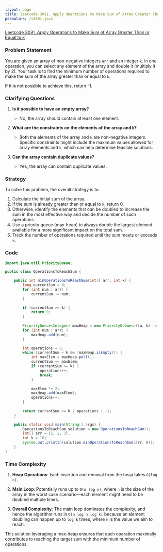 ```yaml
---
layout: page
title: leetcode 3091. Apply Operations to Make Sum of Array Greater Than or Equal to k
permalink: /s3091-java
---
```

[Leetcode 3091. Apply Operations to Make Sum of Array Greater Than or Equal to k](https://algoadvance.github.io/algoadvance/l3091)
### Problem Statement

You are given an array of non-negative integers `arr` and an integer `k`. In one operation, you can select any element of the array and double it (multiply it by 2). Your task is to find the minimum number of operations required to make the sum of the array greater than or equal to `k`.

If it is not possible to achieve this, return -1.

### Clarifying Questions
1. **Is it possible to have an empty array?**
   - No, the array should contain at least one element.
   
2. **What are the constraints on the elements of the array and `k`?**
   - Both the elements of the array and `k` are non-negative integers. Specific constraints might include the maximum values allowed for array elements and `k`, which can help determine feasible solutions.

3. **Can the array contain duplicate values?**
   - Yes, the array can contain duplicate values.

### Strategy
To solve this problem, the overall strategy is to:
1. Calculate the initial sum of the array.
2. If the sum is already greater than or equal to `k`, return 0.
3. Otherwise, identify the elements that can be doubled to increase the sum in the most effective way and decide the number of such operations.
4. Use a priority queue (max-heap) to always double the largest element available for a more significant impact on the total sum.
5. Track the number of operations required until the sum meets or exceeds `k`.

### Code

```java
import java.util.PriorityQueue;

public class OperationsToReachSum {

    public int minOperationsToReachSum(int[] arr, int k) {
        long currentSum = 0;
        for (int num : arr) {
            currentSum += num;
        }
        
        if (currentSum >= k) {
            return 0;
        }
        
        PriorityQueue<Integer> maxHeap = new PriorityQueue<>((a, b) -> b - a);
        for (int num : arr) {
            maxHeap.add(num);
        }

        int operations = 0;
        while (currentSum < k && !maxHeap.isEmpty()) {
            int maxElem = maxHeap.poll();
            currentSum += maxElem;
            if (currentSum >= k) {
                operations++;
                break;
            }

            maxElem *= 2;
            maxHeap.add(maxElem);
            operations++;
        }
        
        return currentSum >= k ? operations : -1;
    }

    public static void main(String[] args) {
        OperationsToReachSum solution = new OperationsToReachSum();
        int[] arr = {1, 2, 3};
        int k = 10;
        System.out.println(solution.minOperationsToReachSum(arr, k));  // Output: 3
    }
}
```

### Time Complexity
1. **Heap Operations**: Each insertion and removal from the heap takes `O(log n)`.
2. **Main Loop**: Potentially runs up to `O(n log n)`, where `n` is the size of the array in the worst case scenario—each element might need to be doubled multiple times.

3. **Overall Complexity**: The main loop dominates the complexity, and hence the algorithm runs in `O(n log n log k)` because an element doubling can happen up to `log k` times, where `k` is the value we aim to reach.

This solution leveraging a max-heap ensures that each operation maximally contributes to reaching the target sum with the minimum number of operations.